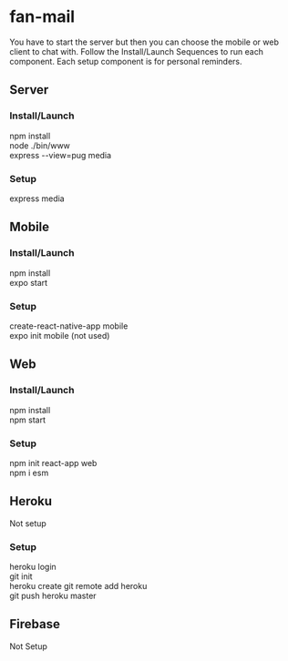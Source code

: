 # fan-mail
You have to start the server but then you can choose the mobile or web client to chat with.
Follow the Install/Launch Sequences to run each component. Each setup component is for personal reminders.

## Server
### Install/Launch
npm install  
node ./bin/www  
express --view=pug media  
### Setup
express media  

## Mobile
### Install/Launch
npm install  
expo start  
### Setup
create-react-native-app mobile  
expo init mobile (not used)  

## Web
### Install/Launch
npm install  
npm start  
### Setup
npm init react-app web  
npm i esm  

## Heroku
Not setup  
### Setup
heroku login  
git init  
heroku create 
git remote add heroku  
git push heroku master   

## Firebase
Not Setup  
